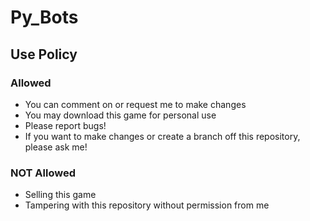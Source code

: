 # Py_Bots

## Use Policy

### Allowed
* You can comment on or request me to make changes
* You may download this game for personal use
* Please report bugs!
* If you want to make changes or create a branch off this repository, please ask me!

### NOT Allowed
* Selling this game
* Tampering with this repository without permission from me
